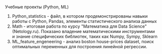 Учебные проекты (Python, ML)

1. Python_statistics - файл, в котором продемонстрированы навыки работы с Python, Pandas, элементы статистического анализа данных
2. Math - итоговая работа по курсу "Математика для Data Science" (Netology.ru). Показано владение математическими инструментами и знание специфических библиотек, таких как Numpy, Sympy, Sklearn
3. ML_feature_engeneering - анализ boston house-prices dataset, поиск оптимальных переменных для построения линейной регрессии.
